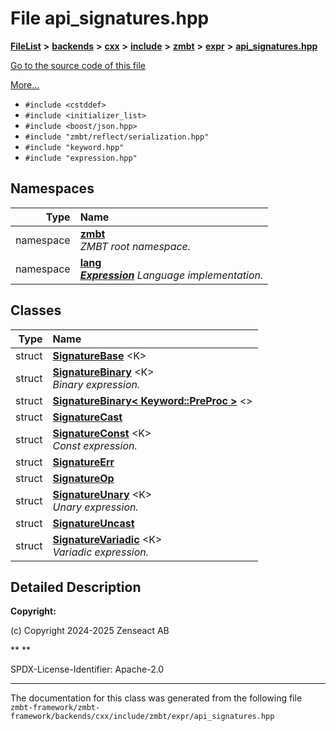 

# File api\_signatures.hpp



[**FileList**](files.md) **>** [**backends**](dir_e0e3bad64fbfd08934d555b945409197.md) **>** [**cxx**](dir_2a0640ff8f8d193383b3226ce9e70e40.md) **>** [**include**](dir_33cabc3ab2bb40d6ea24a24cae2f30b8.md) **>** [**zmbt**](dir_2115e3e51895e4107b806d6d2319263e.md) **>** [**expr**](dir_5ca6873c4d246ae1a35f5fe5ff3edd5d.md) **>** [**api\_signatures.hpp**](api__signatures_8hpp.md)

[Go to the source code of this file](api__signatures_8hpp_source.md)

[More...](#detailed-description)

* `#include <cstddef>`
* `#include <initializer_list>`
* `#include <boost/json.hpp>`
* `#include "zmbt/reflect/serialization.hpp"`
* `#include "keyword.hpp"`
* `#include "expression.hpp"`













## Namespaces

| Type | Name |
| ---: | :--- |
| namespace | [**zmbt**](namespacezmbt.md) <br>_ZMBT root namespace._  |
| namespace | [**lang**](namespacezmbt_1_1lang.md) <br>[_**Expression**_](classzmbt_1_1lang_1_1Expression.md) _Language implementation._ |


## Classes

| Type | Name |
| ---: | :--- |
| struct | [**SignatureBase**](structzmbt_1_1lang_1_1SignatureBase.md) &lt;K&gt;<br> |
| struct | [**SignatureBinary**](structzmbt_1_1lang_1_1SignatureBinary.md) &lt;K&gt;<br>_Binary expression._  |
| struct | [**SignatureBinary&lt; Keyword::PreProc &gt;**](structzmbt_1_1lang_1_1SignatureBinary_3_01Keyword_1_1PreProc_01_4.md) &lt;&gt;<br> |
| struct | [**SignatureCast**](structzmbt_1_1lang_1_1SignatureCast.md) <br> |
| struct | [**SignatureConst**](structzmbt_1_1lang_1_1SignatureConst.md) &lt;K&gt;<br>_Const expression._  |
| struct | [**SignatureErr**](structzmbt_1_1lang_1_1SignatureErr.md) <br> |
| struct | [**SignatureOp**](structzmbt_1_1lang_1_1SignatureOp.md) <br> |
| struct | [**SignatureUnary**](structzmbt_1_1lang_1_1SignatureUnary.md) &lt;K&gt;<br>_Unary expression._  |
| struct | [**SignatureUncast**](structzmbt_1_1lang_1_1SignatureUncast.md) <br> |
| struct | [**SignatureVariadic**](structzmbt_1_1lang_1_1SignatureVariadic.md) &lt;K&gt;<br>_Variadic expression._  |


















































## Detailed Description




**Copyright:**

(c) Copyright 2024-2025 Zenseact AB 




**
**

SPDX-License-Identifier: Apache-2.0 





    

------------------------------
The documentation for this class was generated from the following file `zmbt-framework/zmbt-framework/backends/cxx/include/zmbt/expr/api_signatures.hpp`

